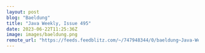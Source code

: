 ```yaml
---
layout: post
blog: "Baeldung"
title: "Java Weekly, Issue 495"
date: 2023-06-22T11:25:36Z
image: images/baeldung.png
remote_url: "https://feeds.feedblitz.com/~/747948344/0/baeldung~Java-Weekly-Issue"
---
```

